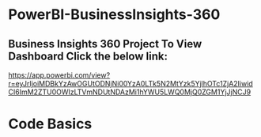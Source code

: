# PowerBI-BusinessInsights-360
Business Insights 360 Project
To View Dashboard Click the below link:
--------------------------------------------
https://app.powerbi.com/view?r=eyJrIjoiMDBkYzAwOGUtODNjNi00YzA0LTk5N2MtYzk5YjlhOTc1ZjA2IiwidCI6ImM2ZTU0OWIzLTVmNDUtNDAzMi1hYWU5LWQ0MjQ0ZGM1YjJjNCJ9
# Code Basics
